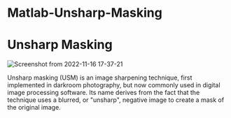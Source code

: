 # Matlab-Unsharp-Masking
# Unsharp Masking
![Screenshot from 2022-11-16 17-37-21](https://user-images.githubusercontent.com/54278016/202182778-6ec3a65c-126b-458c-a408-ea0c3b563928.png)


Unsharp masking (USM) is an image sharpening technique, first implemented in darkroom photography, but now commonly used in digital image processing software. Its name derives from the fact that the technique uses a blurred, or "unsharp", negative image to create a mask of the original image.
